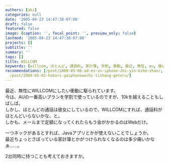 ```yaml
---
authors: [aki]
categories: null
date: '2005-04-23 14:47:38-07:00'
draft: false
featured: false
image: {caption: '', focal_point: '', preview_only: false}
lastmod: '2005-04-23 14:47:38-07:00'
projects: []
subtitle: ''
summary: ''
tags: []
title: WILLCOM
keywords: [willcom, ほとんど, 通話料, 家計簿, 学割, 衝動, 最近, 無性, au, 痛い]
recommendations: [/post/2009-05-06-ad-es-vs-iphone-zhi-yin-kihe-zhan/, /post/2009-05-04-ad-es-wojie-yue-surutameni/,
  /post/2009-05-02-hobori-gaiphonewochi-tishang-geteru/]
---
```


最近、無性にWILLCOMにしたい衝動に駆られています。  
今は、AUの一番高いプランを学割で使っているのですが、10kを越えることもしばしば。  
しかし、ほとんどの通話は彼女にしているので、WILLCOMにすれば、通話料がほとんどいらないかな、と。  
しかも、メールまで定額になってくれたらもう金がかかるのはWebだけ。  
  
一つネックがあるとすれば、Javaアプリとかが使えないことでしょうか。  
最近ちょっとさぼっている家計簿とかがつけられなくなるのは多少痛いかなぁ……。  
  
2台同時に持つことも考えておきますか。